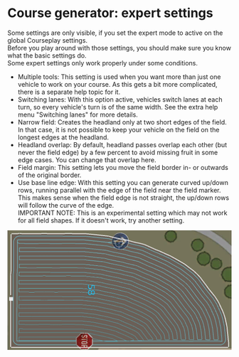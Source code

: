 # Course generator: expert settings
  
Some settings are only visible, if you set the expert mode to active on the global Courseplay settings.  
Before you play around with those settings, you should make sure you know what the basic settings do.  
Some expert settings only work properly under some conditions.  
  
- Multiple tools: This setting is used when you want more than just one vehicle to work on your course. As this gets a bit more complicated, there is a separate help topic for it.  
- Switching lanes: With this option active, vehicles switch lanes at each turn, so every vehicle's turn is of the same width. See the extra help menu "Switching lanes" for more details.  
- Narrow field: Creates the headland only at two short edges of the field. In that case, it is not possible to keep your vehicle on the field on the longest edges at the headland.  
- Headland overlap: By default, headland passes overlap each other (but never the field edge) by a few percent to avoid missing fruit in some edge cases. You can change that overlap here.  
- Field margin: This setting lets you move the field border in- or outwards of the original border.  
- Use base line edge: With this setting you can generate curved up/down rows, running parallel with the edge of the field near the field marker. This makes sense when the field edge is not straight, the up/down rows will follow the curve of the edge.  
IMPORTANT NOTE: This is an experimental setting which may not work for all field shapes. If it doesn't work, try another setting.  

![Image](../assets/images/baseedge_0_0_1020_545.png)